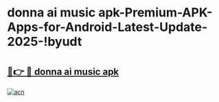 # donna ai music apk-Premium-APK-Apps-for-Android-Latest-Update-2025-!byudt

# <h2><a href="https://googleone.com">🔗👉 🔴 donna ai music apk</a></h2>

[![acn](https://github.com/user-attachments/assets/0f9c940e-d8b0-45ae-aac7-cd30a18b3e1c)](https://googleone.com)


